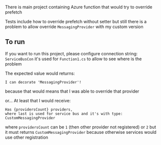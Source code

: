 There is main project containing Azure function that would try to override prefetch


Tests include how to override prefetch without setter
but still there is a problem to allow override `MessagingProvider` with my custom version


## To run 
If you want to run this project, please configure connection string: `ServiceBusCon`
it's used for `Function1.cs` to allow to see where is the problem

The expected value would returns:
```
I can decorate 'MessagingProvider'!
```
because that would means that I was able to override that provider

or...
At least that I would receive:
```
Has {providersCount} providers,
where last is used for service bus and it's with type: CustomMessagingProvider
```

where `providersCount` can be `1` (then other provider not registered)
or `2` but it must returns `CustomMessagingProvider` because otherwise services would use other registration

